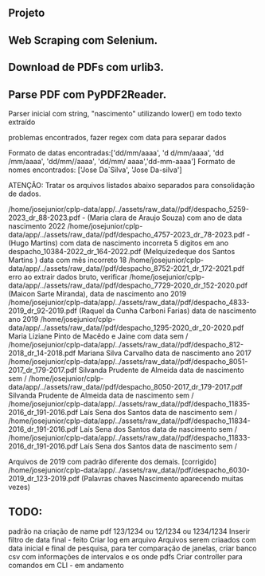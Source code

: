 ## Projeto

## Web Scraping com Selenium.

## Download de PDFs com urlib3.

## Parse PDF com PyPDF2Reader.

Parser inicial com string, "nascimento" utilizando lower() em todo texto extraído

problemas encontrados, fazer regex com data para separar dados

Formato de datas encontradas:['dd/mm/aaaa', 'd d/mm/aaaa', 'dd /mm/aaaa', 'dd/mm//aaaa', 'dd/mm/ aaaa','dd-mm-aaaa']
Formato de nomes encontrados: ['Jose Da`Silva', 'Jose Da-silva']

ATENÇÃO: Tratar os arquivos listados abaixo separados para consolidação de dados.

/home/josejunior/cplp-data/app/../assets/raw_data//pdf/despacho_5259-2023_dr_88-2023.pdf - (Maria clara de Araujo Souza) com ano de data nascimento 2022
/home/josejunior/cplp-data/app/../assets/raw_data//pdf/despacho_4757-2023_dr_78-2023.pdf - (Hugo Martins) com data de nascimento incorreta 5 digitos em ano
despacho_10384-2022_dr_164-2022.pdf (Melquizedeque dos Santos Martins ) data com mês incorreto 18
/home/josejunior/cplp-data/app/../assets/raw_data//pdf/despacho_8752-2021_dr_172-2021.pdf erro ao extrair dados bruto, verificar
/home/josejunior/cplp-data/app/../assets/raw_data//pdf/despacho_7729-2020_dr_152-2020.pdf (Maicon Sarte Miranda), data de nascimento ano 2019
/home/josejunior/cplp-data/app/../assets/raw_data//pdf/despacho_4833-2019_dr_92-2019.pdf (Raquel da Cunha Carboni Farias)  data de nascimento ano 2019
/home/josejunior/cplp-data/app/../assets/raw_data//pdf/despacho_1295-2020_dr_20-2020.pdf  Maria Liziane Pinto de Macêdo e Jaine com data sem /
/home/josejunior/cplp-data/app/../assets/raw_data//pdf/despacho_812-2018_dr_14-2018.pdf Mariana Silva Carvalho data de nascimento ano 2017
/home/josejunior/cplp-data/app/../assets/raw_data//pdf/despacho_8051-2017_dr_179-2017.pdf Silvanda Prudente de Almeida data de nascimento sem /
/home/josejunior/cplp-data/app/../assets/raw_data//pdf/despacho_8050-2017_dr_179-2017.pdf Silvanda Prudente de Almeida data de nascimento sem /
/home/josejunior/cplp-data/app/../assets/raw_data//pdf/despacho_11835-2016_dr_191-2016.pdf Laís Sena dos Santos data de nascimento sem /
/home/josejunior/cplp-data/app/../assets/raw_data//pdf/despacho_11834-2016_dr_191-2016.pdf Laís Sena dos Santos data de nascimento sem /
/home/josejunior/cplp-data/app/../assets/raw_data//pdf/despacho_11833-2016_dr_191-2016.pdf Laís Sena dos Santos data de nascimento sem /


Arquivos de 2019 com padrão diferente dos demais. [corrigido]
/home/josejunior/cplp-data/app/../assets/raw_data//pdf/despacho_6030-2019_dr_123-2019.pdf (Palavras chaves Nascimento aparecendo muitas vezes)


## TODO:

padrão na criação de name pdf 123/1234 ou 12/1234 ou 1234/1234
Inserir filtro de data final - feito
Criar log em arquivo
Arquivos serem criaados com data inicial e final de pesquisa, para ter comparação de janelas, criar banco csv com informações de intervalos e os onde pdfs
Criar controller para comandos em CLI - em andamento
